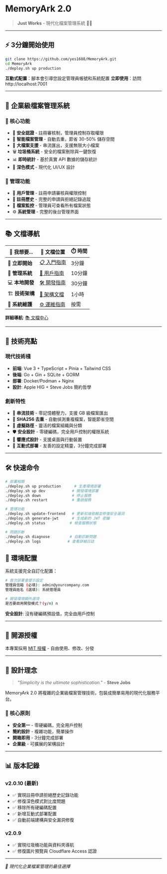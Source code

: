 # MemoryArk 2.0

> **Just Works** - 現代化檔案管理系統 📁✨

---

## ⚡ 3分鐘開始使用

```bash
git clone https://github.com/yes1688/MemoryArk.git
cd MemoryArk
./deploy.sh up production
```

**互動式配置**：腳本會引導您設定管理員帳號和系統配置
**立即使用**：訪問 http://localhost:7001

---

## 🎯 企業級檔案管理系統

### 💫 核心功能
- 🔐 **安全認證** - 註冊審核制，管理員控制存取權限
- 📁 **智能檔案管理** - 自動去重，節省 30-50% 儲存空間
- 🔄 **大檔案支援** - 串流匯出，支援無限大小檔案
- 🗑️ **垃圾桶系統** - 安全的檔案刪除與一鍵恢復
- 📊 **即時統計** - 基於真實 API 數據的儲存統計
- 🌙 **深色模式** - 現代化 UI/UX 設計

### 🔧 管理功能  
- 👥 **用戶管理** - 註冊申請審核與權限控制
- 📝 **註冊歷史** - 完整的申請與拒絕記錄追蹤
- 📁 **檔案監控** - 管理員可查看所有檔案狀態
- ⚙️ **系統管理** - 完整的後台管理界面

---

## 📚 文檔導航

| 🎯 我想要... | 📂 文檔位置 | ⏱️ 時間 |
|-------------|-------------|---------|
| 🚀 **立即開始** | [📋 入門指南](docs/01-getting-started/) | 3分鐘 |
| 👥 **管理系統** | [👤 用戶指南](docs/02-user-guide/) | 10分鐘 |
| 💻 **本地開發** | [🛠️ 開發指南](docs/03-developer/) | 30分鐘 |
| 🏗️ **技術架構** | [📐 架構文檔](docs/04-architecture/) | 1小時 |
| 🔧 **系統維護** | [⚙️ 運維指南](docs/05-operations/) | 按需 |

**詳細導航**: [📚 文檔中心](docs/README.md)

---

## 🚀 技術亮點

### 現代技術棧
- **前端**: Vue 3 + TypeScript + Pinia + Tailwind CSS
- **後端**: Go + Gin + SQLite + GORM  
- **部署**: Docker/Podman + Nginx
- **設計**: Apple HIG + Steve Jobs 簡約哲學

### 創新特性
- 🔄 **串流技術** - 零記憶體壓力，支援 GB 級檔案匯出
- 🧮 **SHA256 去重** - 自動偵測重複檔案，智能節省空間
- 📁 **虛擬路徑** - 靈活的檔案組織與分類
- 🛡️ **安全設計** - 零硬編碼，完全用戶控制的權限系統
- 🎨 **響應式設計** - 支援桌面與行動裝置
- 🔧 **互動式部署** - 友善的設定精靈，3分鐘完成部署

---

## 🛠️ 快速命令

```bash
# 部署相關
./deploy.sh up production      # 生產環境部署
./deploy.sh up dev            # 開發環境部署
./deploy.sh down              # 停止服務
./deploy.sh restart           # 重啟服務

# 管理功能
./deploy.sh update-frontend   # 更新前端依賴並修復安全漏洞
./deploy.sh generate-jwt      # 生成新的 JWT 密鑰
./deploy.sh status           # 檢查服務狀態

# 問題診斷
./deploy.sh diagnose         # 自動診斷問題
./deploy.sh logs            # 查看詳細日誌
```

## 🔧 環境配置

系統支援完全自訂化配置：

```bash
# 首次部署會提示設定
管理員信箱 (必填): admin@yourcompany.com
管理員姓名 (選填): 系統管理員

# 開發環境額外選項
是否要啟用開發模式？(y/n) n
```

**安全設計**: 沒有硬編碼預設值，完全由用戶控制

---

## 🤝 開源授權

本專案採用 [MIT 授權](LICENSE) - 自由使用、修改、分發

---

## 💫 設計理念

> *"Simplicity is the ultimate sophistication."* - **Steve Jobs**

MemoryArk 2.0 將複雜的企業級檔案管理技術，包裝成簡單易用的現代化服務平台。

### 🎯 核心原則

- **安全第一** - 零硬編碼，完全用戶控制
- **簡約設計** - 複雜功能，簡單操作
- **開箱即用** - 3分鐘完成部署
- **企業級** - 可擴展的架構設計

---

## 📊 版本記錄

### v2.0.10 (最新)
- ✅ 實現註冊申請拒絕歷史記錄功能
- ✅ 修復深色模式對比度問題
- ✅ 移除所有硬編碼配置
- ✅ 新增互動式部署配置
- ✅ 自動前端建構與安全漏洞修復

### v2.0.9
- ✅ 實現垃圾桶功能與資料夾導航
- ✅ 修復圖片預覽與 Cloudflare Access 認證

---

*🌟 現代化企業檔案管理的最佳選擇*